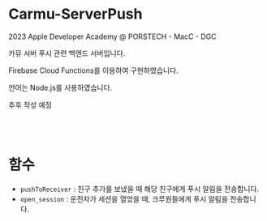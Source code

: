 # Carmu-ServerPush

2023 Apple Developer Academy @ PORSTECH - MacC - DGC

카뮤 서버 푸시 관련 백엔드 서버입니다.

Firebase Cloud Functions를 이용하여 구현하였습니다.

언어는 Node.js를 사용하였습니다.

추후 작성 예정

<br>
<br>

# 함수

- `pushToReceiver` : 친구 추가를 보냈을 때 해당 친구에게 푸시 알림을 전송합니다.
- `open_session` : 운전자가 세션을 열었을 때, 크루원들에게 푸시 알림을 전송합니다.
